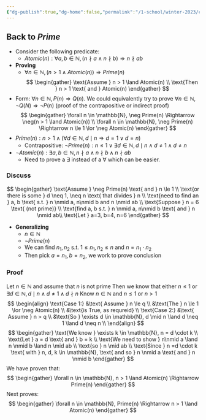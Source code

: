 ```yaml
---
{"dg-publish":true,"dg-home":false,"permalink":"/1-school/winter-2023/csc-165/lecture-notes/week-4-1-proof-structure-and-an-alternate-charaterization/","dgPassFrontmatter":true}
---
```


## Back to $Prime$
- Consider the following predicate:
	- $Atomic(n): \forall a,b \in \mathbb{N}, (n \nmid a \land n \nmid b) \Rightarrow n \nmid ab$
- **Proving**
	- $\forall n \in \mathbb{N}, (n > 1\land Atomic(n)) \Rightarrow Prime(n)$
$$
\begin{gather}
	\text{Assume } n > 1 \land Atomic(n) \\
	\text{Then } n > 1 \text{ and } Atomic(n)
\end{gather}
$$
-  Form: $\forall n \in \mathbb{N}, P(n) \Rightarrow Q(n)$. We could equivalently try to prove $\forall n \in \mathbb{N}, \neg Q(N) \Rightarrow \neg P(n)$ (proof of the contrapositive or indirect proof)
$$
\begin{gather}
	\forall n \in \mathbb{N}, \neg Prime(n) \Rightarrow \neg(n > 1 \land Atomic(n)) \\
	\forall n \in \mathbb{N}, \neg Prime(n) \Rightarrow n \le 1 \lor \neg Atomic(n)
\end{gather}
$$
- $Prime(n): n > 1 \land (\forall d \in \mathbb{N}, d\mid n \Rightarrow d = 1 \lor d = n)$
	- Contrapositive: $\neg Prime(n): n \le 1 \lor \exists d \in \mathbb{N}, d \mid n \land d \neq 1 \land d \neq n$
- $\neg Atomic(n): \exists a, b \in \mathbb{N}, n \nmid a \land n \nmid b \land n \nmid ab$
	- Need to prove a $\exists$ instead of a $\forall$ which can be easier.

### Discuss

$$
\begin{gather}
	\text{Assume } \neg Prime(n) \text{ and } n \le 1 \\
	\text{or there is some } d \neq 1, \neq n \text{ that divides } n \\
	\text{need to find an } a, b \text{ s.t. } n \nmid a, n\nmid b and n \nmid ab \\
	\text{Suppose } n = 6	\text{ (not prime)} \\
	\text{find a, b s.t. } n \nmid a, n\nmid b \text{ and } n \nmid ab\\
	\text{Let } a=3, b=4, n=6
\end{gather}
$$
- **Generalizing**
	- $n \in \mathbb{N}$
	- $\neg Prime(n)$
	- We can find $n_{1}, n_{2}$ s.t. $1 \le n_{1}, n_{2} \le n$ and $n = n_{1} \cdot n_{2}$
	- Then pick $a=n_{1}, b=n_{2}$, we work to prove conclusion

### Proof
$\text{Let }n \in \mathbb{N} \text{ and assume that } n \text{ is not prime}$
$\text{Then we know that either } n \le 1 \text{ or } \exists d \in \mathbb{N}, d\mid n \land d \neq 1 \land d \nmid n$
$\text{Know } n \in \mathbb{N} \text{ and } n \le 1 \text{ or } n > 1$
$$
\begin{align}
	\text{Case 1:} &\text{ Assume } n \le q \\
	&\text{The } n \le 1 \lor \neg Atomic(n) \\
	&\text{is True, as requreid} \\
	\text{Case 2:} &\text{ Assume } n > q \\
	&\text{So } \exists d \in \mathbb{N}, d \mid n \land d \neq 1 \land d \neq n \\
\end{align}
$$
$$
\begin{gather}
	\text{We know } \exists k \in \mathbb{N}, n = d \cdot k \\
	\text{Let } a = d \text{ and } b = k \\
	\text{We need to show } n\nmid a \land n \nmid b \land n \mid ab \\
	\text{so } n \mid ab \\
	\text{Since } n =d \cdot k \text{ with } n, d, k \in \mathbb{N}, \text{ and so } n \nmid a \text{ and } n \nmid b 
\end{gather}
$$
$\text{We have proven that:}$
$$
\begin{gather}
	\forall n \in \mathbb{N}, n > 1 \land Atomic(n) \Rightarrow Prime(n)
\end{gather}
$$
$\text{Next proves:}$
$$
\begin{gather}
	\forall n \in \mathbb{N}, Prime(n) \Rightarrow n > 1 \land Atomic(n)
\end{gather}
$$